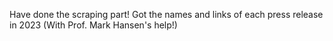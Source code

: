 Have done the scraping part! Got the names and links of each press release in 2023 (With Prof. Mark Hansen's help!)
